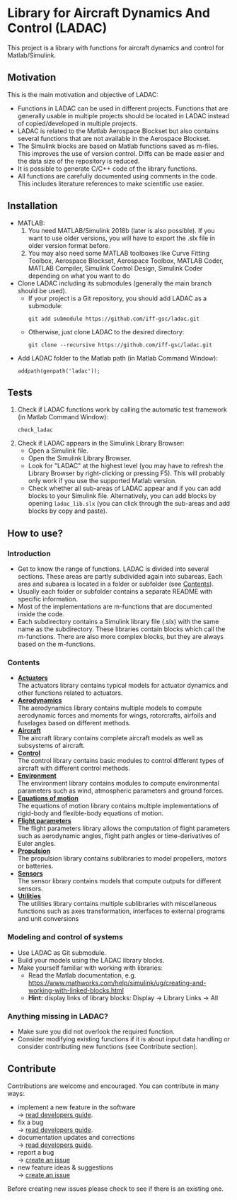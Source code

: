 # Library for Aircraft Dynamics And Control (LADAC)

This project is a library with functions for aircraft dynamics and control
for Matlab/Simulink.


## Motivation

This is the main motivation and objective of LADAC:

- Functions in LADAC can be used in different projects. Functions
    that are generally usable in multiple projects should be located in
    LADAC instead of copied/developed in multiple projects.
- LADAC is related to the Matlab Aerospace Blockset but also contains
    several functions that are not available in the Aerospace Blockset.
- The Simulink blocks are based on Matlab functions saved as m-files. This
    improves the use of version control. Diffs can be made easier and
    the data size of the repository is reduced.
- It is possible to generate C/C++ code of the library functions.
- All functions are carefully documented using comments in the code. This
    includes literature references to make scientific use easier.


## Installation

- MATLAB:
  1. You need MATLAB/Simulink 2018b (later is also possible). If you want to use older versions,
        you will have to export the .slx file in older version format before.
  2. You may also need some MATLAB toolboxes like Curve Fitting Toolbox,
	   Aerospace Blockset, Aerospace Toolbox, MATLAB Coder, MATLAB Compiler, 
	   Simulink Control Design, Simulink Coder depending on what you want to do
- Clone LADAC including its submodules (generally the main branch should be used).
  - If your project is a Git repository, you should add LADAC as a submodule:
    ```
    git add submodule https://github.com/iff-gsc/ladac.git
    ```
  - Otherwise, just clone LADAC to the desired directory:
    ```
    git clone --recursive https://github.com/iff-gsc/ladac.git
    ```
- Add LADAC folder to the Matlab path (in Matlab Command Window):
    ```
    addpath(genpath('ladac'));
    ```


## Tests

1. Check if LADAC functions work by calling the automatic test framework (in Matlab Command Window):
    ```
    check_ladac
    ```
2. Check if LADAC appears in the Simulink Library Browser:
   - Open a Simulink file.
   - Open the Simulink Library Browser.
   - Look for "LADAC" at the highest level (you may have to refresh the Library Browser by right-clicking or pressing F5).
     This will probably only work if you use the supported Matlab version.
   - Check whether all sub-areas of LADAC appear and if you can add blocks to your Simulink file.
     Alternatively, you can add blocks by opening `ladac_lib.slx` (you can click through the sub-areas and add blocks by copy and paste).


## How to use?

### Introduction

- Get to know the range of functions.
LADAC is divided into several sections.
These areas are partly subdivided again into subareas.
Each area and subarea is located in a folder or subfolder (see [Contents](#Contents)).
- Usually each folder or subfolder contains a separate README with specific information.
- Most of the implementations are m-functions that are documented inside the code.
- Each subdirectory contains a Simulink library file (.slx) with the same name as the subdirectory. These libraries contain blocks which call the m-functions. There are also more complex blocks, but they are always based on the m-functions.

### Contents

- [**Actuators**](actuators)  
The actuators library contains typical models for actuator dynamics
and other functions related to actuators.
- [**Aerodynamics**](aerodynamics)  
The aerodynamics library contains multiple models to compute aerodynamic forces and moments
for wings, rotorcrafts, airfoils and fuselages based on different methods.
- [**Aircraft**](aircraft)  
The aircraft library contains complete aircraft models as well as subsystems
of aircraft.
- [**Control**](control)  
The control library contains basic modules to control different types of aircraft
with different control methods.
- [**Environment**](environment)  
The environment library contains modules to compute environmental
parameters such as wind, atmospheric parameters and ground forces.
- [**Equations of motion**](equations_of_motion)  
The equations of motion library contains multiple implementations of rigid-body
and flexible-body equations of motion.
- [**Flight parameters**](flight_parameters)  
The flight parameters library allows the computation of flight parameters
such as aerodynamic angles, flight path angles or time-derivatives of Euler angles.
- [**Propulsion**](propulsion)  
The propulsion library contains sublibraries to model propellers, motors or batteries.
- [**Sensors**](sensors)  
The sensor library contains models that compute outputs for different sensors.
- [**Utilities**](utilities)  
The utilities library contains multiple sublibraries with miscellaneous functions
such as axes transformation, interfaces to external programs and unit conversions

### Modeling and control of systems
- Use LADAC as Git submodule.
- Build your models using the LADAC library blocks.
- Make yourself familiar with working with libraries:
  - Read the Matlab documentation, e.g. https://www.mathworks.com/help/simulink/ug/creating-and-working-with-linked-blocks.html
  - **Hint:** display links of library blocks: Display &#8594; Library Links &#8594; All

### Anything missing in LADAC?
- Make sure you did not overlook the required function.
- Consider modifying existing functions if it is about input data handling or consider contributing new functions (see Contribute section).


## Contribute

Contributions are welcome and encouraged. You can contribute in many ways:

- implement a new feature in the software  
  &#8594; [read developers guide](docs/Development.md).
- fix a bug  
  &#8594; [read developers guide](docs/Development.md).
- documentation updates and corrections  
  &#8594; [read developers guide](docs/Development.md).
- report a bug   
  &#8594; [create an issue](https://github.com/iff-gsc/ladac/issues/new)
- new feature ideas & suggestions  
  &#8594; [create an issue](https://github.com/iff-gsc/ladac/issues/new)

Before creating new issues please check to see if there is an existing one.
